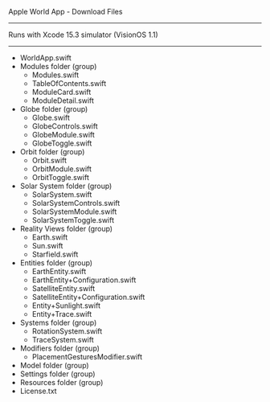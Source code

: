 Apple World App - Download Files

- - - -

Runs with Xcode 15.3 simulator (VisionOS 1.1)

- - - -

* WorldApp.swift
* Modules folder (group)
  * Modules.swift
  * TableOfContents.swift
  * ModuleCard.swift
  * ModuleDetail.swift
* Globe folder (group)
  * Globe.swift
  * GlobeControls.swift
  * GlobeModule.swift
  * GlobeToggle.swift 
* Orbit folder (group)
  * Orbit.swift
  * OrbitModule.swift
  * OrbitToggle.swift 
* Solar System folder (group)
  * SolarSystem.swift
  * SolarSystemControls.swift
  * SolarSystemModule.swift
  * SolarSystemToggle.swift
* Reality Views folder (group)
  * Earth.swift
  * Sun.swift
  * Starfield.swift 
* Entities folder (group)
  * EarthEntity.swift
  * EarthEntity+Configuration.swift
  * SatelliteEntity.swift
  * SatelliteEntity+Configuration.swift
  * Entity+Sunlight.swift
  * Entity+Trace.swift
* Systems folder (group)
  * RotationSystem.swift
  * TraceSystem.swift 
* Modifiers folder (group)
  * PlacementGesturesModifier.swift
* Model folder (group)
* Settings folder (group)
* Resources folder (group)
* License.txt
